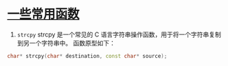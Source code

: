 # [一些常用函数](https://github.com/dululu/notes/issues/29)

1. `strcpy`
strcpy 是一个常见的 C 语言字符串操作函数，用于将一个字符串复制到另一个字符串中。
函数原型如下：
```c++
char* strcpy(char* destination, const char* source);
```
